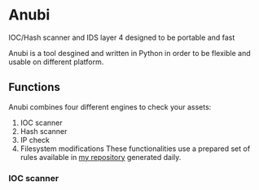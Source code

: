 # Anubi
IOC/Hash scanner and IDS layer 4 designed to be portable and fast

Anubi is a tool desgined and written in Python in order to be flexible and usable on different platform.

## Functions
Anubi combines four different engines to check your assets:
1. IOC scanner
2. Hash scanner
3. IP check
4. Filesystem modifications
These functionalities use a prepared set of rules available in [my repository](https://github.com/kavat/anubi-signatures) generated daily.

### IOC scanner
